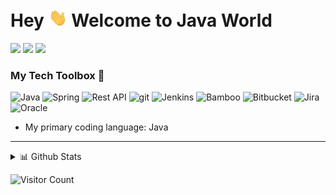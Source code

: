 # Hey <img src="https://raw.githubusercontent.com/ABSphreak/ABSphreak/master/gifs/Hi.gif" width="30px"> Welcome to  Java World
<img height="30" src="https://img.shields.io/badge/twitter-%231DA1F2.svg?&style=for-the-badge&logo=twitter&logoColor=white" />
<img height="30" src = "https://img.shields.io/badge/Youtube-%23E4405F.svg?&style=for-the-badge&logo=Youtube&logoColor=white">
<img height="30" src="https://img.shields.io/badge/linkedin-blue.svg?&style=for-the-badge&logo=linkedin&logoColor=white" />

### My Tech Toolbox 🧰

<p align="left">
<img src="https://brandslogos.com/wp-content/uploads/images/large/java-logo-1.png" alt="Java" width="40" height="40"/>
<img src="https://brandslogos.com/wp-content/uploads/images/large/spring-logo.png" alt="Spring" width="40" height="40"/>
<img src="https://lh3.googleusercontent.com/-XvJzhz3pfH0/XjYG_xWkESI/AAAAAAAAJ9c/AYlgAtRknEU2W5fMcFhQoL6rmO8EBtIDQCK8BGAsYHg/s0/2020-02-01.png" alt="Rest API" width="40" height="40"/>
<img src="https://www.vectorlogo.zone/logos/git-scm/git-scm-icon.svg" alt="git" width="50" height="40"/>
<img src="https://upload.wikimedia.org/wikipedia/commons/thumb/e/e9/Jenkins_logo.svg/1200px-Jenkins_logo.svg.png" alt="Jenkins" width="40" height="40"/>
<img src="https://upload.wikimedia.org/wikipedia/commons/thumb/3/30/Bamboo_Logo.png/800px-Bamboo_Logo.png" alt="Bamboo" width="40" height="40"/>
<img src="https://upload.wikimedia.org/wikipedia/commons/3/32/Atlassian_Bitbucket_Logo.png" alt="Bitbucket" width="40" height="40"/>
<img src="https://encrypted-tbn0.gstatic.com/images?q=tbn:ANd9GcRYt8tXfhdf0s3fduwCj1hp9VxZyACcVFXpIpHxrzbYcjOElv0m5K7ZNyiPb_J18zK1dbM&usqp=CAU" alt="Jira" width="40" height="40"/>
<img src="http://assets.stickpng.com/thumbs/584817d6cef1014c0b5e4999.png" alt="Oracle" width="40" height="40"/>
</p>

* My primary coding language: Java

---

 <details>
<summary>📊 Github Stats</summary>

<p align="center"> <img src="https://github-readme-stats.vercel.app/api?username=AnshulPathak0105&show_icons=true&theme=gotham" alt="Anshul Pathak | Stats" />

</details>


 ![Visitor Count](https://profile-counter.glitch.me/{Anshulpathak0105}/count.svg)


[gmail]: https://gmail.com

